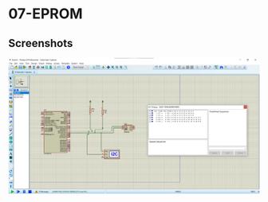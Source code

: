 # 07-EPROM
## Screenshots
![Screenshot 1](https://github.com/Gittecho/PIC-MicroController/blob/bc9ad0e566233446a738deaac9127ccda3c5356d/Resource/image07.png)
